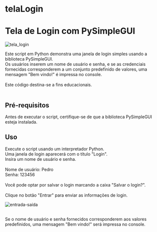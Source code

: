 # telaLogin

<h1> Tela de Login com PySimpleGUI </h1>

![tela_login](https://github.com/pedromasca/telaLogin/assets/108837331/9f8cc7c8-2828-4bda-a9e4-f37aa384fd58)

Este script em Python demonstra uma janela de login simples usando a biblioteca PySimpleGUI.<br>
Os usuários inserem um nome de usuário e senha, e se as credenciais fornecidas corresponderem a um conjunto predefinido de valores, uma mensagem "Bem vindo!" é impressa no console.<br>
<br>
Este código destina-se a fins educacionais.<br>
<br>
<h2>Pré-requisitos</h2>
Antes de executar o script, certifique-se de que a biblioteca PySimpleGUI esteja instalada. 
<br>
<h2>Uso</h2>
Execute o script usando um interpretador Python.<br>
Uma janela de login aparecerá com o título "Login".<br>
Insira um nome de usuário e senha.<br>
<br>
Nome de usuário: Pedro <br>
Senha: 123456 <br>
<br>
Você pode optar por salvar o login marcando a caixa "Salvar o login?".
<br>
<br>
Clique no botão "Entrar" para enviar as informações de login.

![entrada-saída](https://github.com/pedromasca/telaLogin/assets/108837331/7e9c9338-17dc-4bc6-808e-d40734c65ddb)

<br>
Se o nome de usuário e senha fornecidos corresponderem aos valores predefinidos, uma mensagem "Bem vindo!" será impressa no console.


